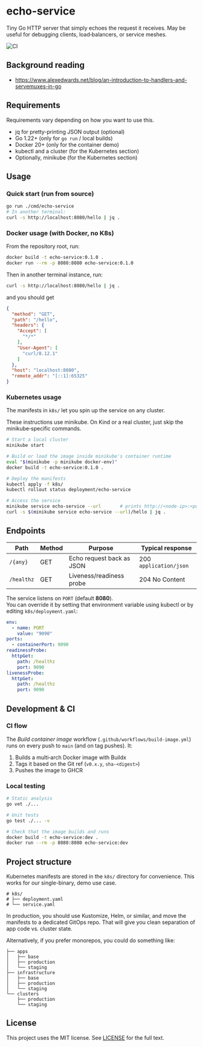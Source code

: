 # echo-service

Tiny Go HTTP server that simply echoes the request it receives. May be useful for debugging clients, load‑balancers, or service meshes.

![CI](https://github.com/gmarmstrong/echo-service/actions/workflows/build-image.yaml/badge.svg)

## Background reading

- <https://www.alexedwards.net/blog/an-introduction-to-handlers-and-servemuxes-in-go>

## Requirements

Requirements vary depending on how you want to use this.

* jq for pretty-printing JSON output (optional)
* Go 1.22+ (only for `go run` / local builds)  
* Docker 20+ (only for the container demo)  
* kubectl and a cluster (for the Kubernetes section)
* Optionally, minikube (for the Kubernetes section)

## Usage

### Quick start (run from source)

```sh
go run ./cmd/echo-service
# In another terminal:
curl -s http://localhost:8080/hello | jq .
```

### Docker usage (with Docker, no K8s)

From the repository root, run:

```sh
docker build -t echo-service:0.1.0 .
docker run --rm -p 8080:8080 echo-service:0.1.0
```

Then in another terminal instance, run:

```sh
curl -s http://localhost:8080/hello | jq .
```

and you should get

```json
{
  "method": "GET",
  "path": "/hello",
  "headers": {
    "Accept": [
      "*/*"
    ],
    "User-Agent": [
      "curl/8.12.1"
    ]
  },
  "host": "localhost:8080",
  "remote_addr": "[::1]:65325"
}
```

### Kubernetes usage

The manifests in `k8s/` let you spin up the service on any cluster.  

These instructions use minikube.
On Kind or a real cluster, just skip the minikube‑specific commands.

```sh
# Start a local cluster
minikube start

# Build or load the image inside minikube's container runtime
eval "$(minikube -p minikube docker-env)"
docker build -t echo-service:0.1.0 .

# Deploy the manifests
kubectl apply -f k8s/
kubectl rollout status deployment/echo-service

# Access the service
minikube service echo-service --url       # prints http://<node-ip>:<port>
curl -s $(minikube service echo-service --url)/hello | jq .
```

## Endpoints

| Path       | Method | Purpose                   | Typical response        |
|------------|--------|---------------------------|-------------------------|
| `/{any}`   | GET    | Echo request back as JSON | 200 `application/json`  |
| `/healthz` | GET    | Liveness/readiness probe  | 204 No Content          |

The service listens on `PORT` (default **8080**).  
You can override it by setting that environment variable using kubectl or
by editing `k8s/deployment.yaml`:

```yaml
env:
  - name: PORT
    value: "9090"
ports:
  - containerPort: 9090
readinessProbe:
  httpGet:
    path: /healthz
    port: 9090
livenessProbe:
  httpGet:
    path: /healthz
    port: 9090
```

## Development & CI

### CI flow

The *Build container image* workflow (`.github/workflows/build-image.yml`) runs on every push to `main` (and on tag pushes). It:

1. Builds a multi‑arch Docker image with Buildx  
2. Tags it based on the Git ref (`v0.x.y`, `sha‑<digest>`)  
3. Pushes the image to GHCR

### Local testing

```sh
# Static analysis
go vet ./...

# Unit tests
go test ./... -v

# Check that the image builds and runs
docker build -t echo-service:dev .
docker run --rm -p 8080:8080 echo-service:dev
```

## Project structure

Kubernetes manifests are stored in the `k8s/` directory for convenience.
This works for our single-binary, demo use case.

```
# k8s/
# ├── deployment.yaml
# └── service.yaml
```

In production, you should use Kustomize, Helm, or similar, and move the
manifests to a dedicated GitOps repo. That will give you clean separation
of app code vs. cluster state.

Alternatively, if you prefer monorepos, you could do something like:

```
├── apps
│   ├── base
│   ├── production 
│   └── staging
├── infrastructure
│   ├── base
│   ├── production 
│   └── staging
└── clusters
    ├── production
    └── staging
```

## License

This project uses the MIT license. See [LICENSE](LICENSE) for the full text.
